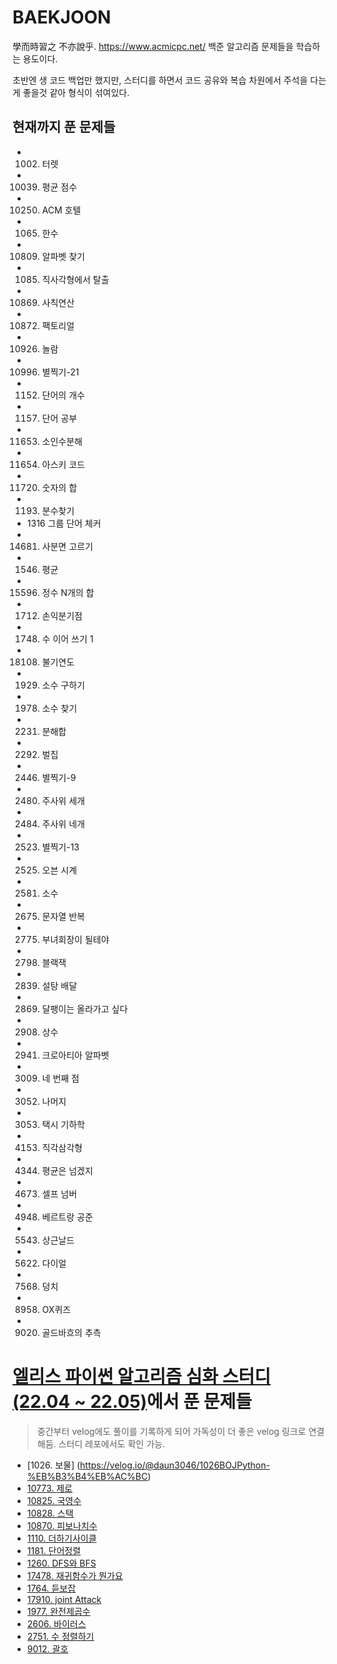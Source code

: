 # BAEKJOON
學而時習之 不亦說乎. 
https://www.acmicpc.net/
백준 알고리즘 문제들을 학습하는 용도이다.

초반엔 생 코드 백업만 했지만, 스터디를 하면서 코드 공유와 복습 차원에서 주석을 다는게 좋을것 같아 형식이 섞여있다.

## 현재까지 푼 문제들
- 1002. 터렛
- 10039. 평균 점수
- 10250. ACM 호텔
- 1065. 한수
- 10809. 알파벳 찾기
- 1085. 직사각형에서 탈출
- 10869. 사칙연산
- 10872. 팩토리얼
- 10926. 놀람
- 10996. 별찍기-21
- 1152. 단어의 개수
- 1157. 단어 공부
- 11653. 소인수분해
- 11654. 아스키 코드
- 11720. 숫자의 합
- 1193. 분수찾기
- 1316 그룹 단어 체커
- 14681. 사분면 고르기
- 1546. 평균
- 15596. 정수 N개의 합
- 1712. 손익분기점
- 1748. 수 이어 쓰기 1
- 18108. 불기연도
- 1929. 소수 구하기
- 1978. 소수 찾기
- 2231. 분해합
- 2292. 벌집
- 2446. 별찍기-9
- 2480. 주사위 세개
- 2484. 주사위 네개
- 2523. 별찍기-13
- 2525. 오븐 시계
- 2581. 소수
- 2675. 문자열 반복
- 2775. 부녀회장이 될테야
- 2798. 블랙잭
- 2839. 설탕 배달
- 2869. 달팽이는 올라가고 싶다
- 2908. 상수
- 2941. 크로아티아 알파벳
- 3009. 네 번째 점
- 3052. 나머지
- 3053. 택시 기하학
- 4153. 직각삼각형
- 4344. 평균은 넘겠지
- 4673. 셀프 넘버
- 4948. 베르트랑 공준
- 5543. 상근날드
- 5622. 다이얼
- 7568. 덩치
- 8958. OX퀴즈
- 9020. 골드바흐의 추측

# [엘리스 파이썬 알고리즘 심화 스터디(22.04 ~ 22.05)](https://github.com/ManduTheCat/elice_algorithm_deepening_study/pulls)에서 푼 문제들
> 중간부터 velog에도 풀이를 기록하게 되어 가독성이 더 좋은 velog 링크로 연결해둠. 스터디 레포에서도 확인 가능.
- [1026. 보물] (https://velog.io/@daun3046/1026BOJPython-%EB%B3%B4%EB%AC%BC)
- [10773. 제로](https://github.com/ManduTheCat/elice_algorithm_deepening_study/pull/39)
- [10825. 국영수](https://velog.io/@daun3046/10825BOJPython-%EA%B5%AD%EC%98%81%EC%88%98)
- [10828. 스택](https://velog.io/@daun3046/10828BOJPython-%EC%8A%A4%ED%83%9D)
- [10870. 피보나치수](https://github.com/ManduTheCat/elice_algorithm_deepening_study/pull/21)
- [1110. 더하기사이클](https://github.com/ManduTheCat/elice_algorithm_deepening_study/pull/18)
- [1181. 단어정렬](https://github.com/ManduTheCat/elice_algorithm_deepening_study/pull/37)
- [1260. DFS와 BFS](https://velog.io/@daun3046/1260BOJPython-DFS%EC%99%80-BFS-28zr43f8)
- [17478. 재귀함수가 뭔가요](https://github.com/ManduTheCat/elice_algorithm_deepening_study/pull/38)
- [1764. 듣보잡](https://github.com/ManduTheCat/elice_algorithm_deepening_study/pull/44)
- [17910. joint Attack](https://github.com/ManduTheCat/elice_algorithm_deepening_study/pull/22)
- [1977. 완전제곱수](https://github.com/ManduTheCat/elice_algorithm_deepening_study/pull/19)
- [2606. 바이러스](https://velog.io/@daun3046/2606BOJPython-%EB%B0%94%EC%9D%B4%EB%9F%AC%EC%8A%A4)
- [2751. 수 정렬하기](https://github.com/ManduTheCat/elice_algorithm_deepening_study/pull/40)
- [9012. 괄호](https://github.com/ManduTheCat/elice_algorithm_deepening_study/pull/31)
